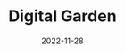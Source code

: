 ---
title: "Digital Garden"
date: 2022-11-28
summary: "A collection of thoughts and articles at different development stages"
---